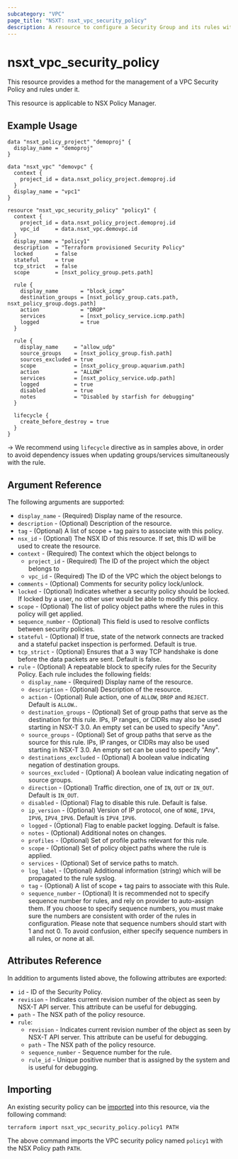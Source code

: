 ```yaml
---
subcategory: "VPC"
page_title: "NSXT: nsxt_vpc_security_policy"
description: A resource to configure a Security Group and its rules within a VPC.
---
```


# nsxt_vpc_security_policy

This resource provides a method for the management of a VPC Security Policy and rules under it.

This resource is applicable to NSX Policy Manager.

## Example Usage

```hcl
data "nsxt_policy_project" "demoproj" {
  display_name = "demoproj"
}

data "nsxt_vpc" "demovpc" {
  context {
    project_id = data.nsxt_policy_project.demoproj.id
  }
  display_name = "vpc1"
}

resource "nsxt_vpc_security_policy" "policy1" {
  context {
    project_id = data.nsxt_policy_project.demoproj.id
    vpc_id     = data.nsxt_vpc.demovpc.id
  }
  display_name = "policy1"
  description  = "Terraform provisioned Security Policy"
  locked       = false
  stateful     = true
  tcp_strict   = false
  scope        = [nsxt_policy_group.pets.path]

  rule {
    display_name       = "block_icmp"
    destination_groups = [nsxt_policy_group.cats.path, nsxt_policy_group.dogs.path]
    action             = "DROP"
    services           = [nsxt_policy_service.icmp.path]
    logged             = true
  }

  rule {
    display_name     = "allow_udp"
    source_groups    = [nsxt_policy_group.fish.path]
    sources_excluded = true
    scope            = [nsxt_policy_group.aquarium.path]
    action           = "ALLOW"
    services         = [nsxt_policy_service.udp.path]
    logged           = true
    disabled         = true
    notes            = "Disabled by starfish for debugging"
  }

  lifecycle {
    create_before_destroy = true
  }
}
```

-> We recommend using `lifecycle` directive as in samples above, in order to avoid dependency issues when updating groups/services simultaneously with the rule.

## Argument Reference

The following arguments are supported:

* `display_name` - (Required) Display name of the resource.
* `description` - (Optional) Description of the resource.
* `tag` - (Optional) A list of scope + tag pairs to associate with this policy.
* `nsx_id` - (Optional) The NSX ID of this resource. If set, this ID will be used to create the resource.
* `context` - (Required) The context which the object belongs to
    * `project_id` - (Required) The ID of the project which the object belongs to
    * `vpc_id` - (Required) The ID of the VPC which the object belongs to
* `comments` - (Optional) Comments for security policy lock/unlock.
* `locked` - (Optional) Indicates whether a security policy should be locked. If locked by a user, no other user would be able to modify this policy.
* `scope` - (Optional) The list of policy object paths where the rules in this policy will get applied.
* `sequence_number` - (Optional) This field is used to resolve conflicts between security policies.
* `stateful` - (Optional) If true, state of the network connects are tracked and a stateful packet inspection is performed. Default is true.
* `tcp_strict` - (Optional) Ensures that a 3 way TCP handshake is done before the data packets are sent. Default is false.
* `rule` - (Optional) A repeatable block to specify rules for the Security Policy. Each rule includes the following fields:
    * `display_name` - (Required) Display name of the resource.
    * `description` - (Optional) Description of the resource.
    * `action` - (Optional) Rule action, one of `ALLOW`, `DROP` and `REJECT`. Default is `ALLOW`..
    * `destination_groups` - (Optional) Set of group paths that serve as the destination for this rule. IPs, IP ranges, or CIDRs may also be used starting in NSX-T 3.0. An empty set can be used to specify "Any".
    * `source_groups` - (Optional) Set of group paths that serve as the source for this rule. IPs, IP ranges, or CIDRs may also be used starting in NSX-T 3.0. An empty set can be used to specify "Any".
    * `destinations_excluded` - (Optional) A boolean value indicating negation of destination groups.
    * `sources_excluded` - (Optional) A boolean value indicating negation of source groups.
    * `direction` - (Optional) Traffic direction, one of `IN`, `OUT` or `IN_OUT`. Default is `IN_OUT`.
    * `disabled` - (Optional) Flag to disable this rule. Default is false.
    * `ip_version` - (Optional) Version of IP protocol, one of `NONE`, `IPV4`, `IPV6`, `IPV4_IPV6`. Default is `IPV4_IPV6`.
    * `logged` - (Optional) Flag to enable packet logging. Default is false.
    * `notes` - (Optional) Additional notes on changes.
    * `profiles` - (Optional) Set of profile paths relevant for this rule.
    * `scope` - (Optional) Set of policy object paths where the rule is applied.
    * `services` - (Optional) Set of service paths to match.
    * `log_label` - (Optional) Additional information (string) which will be propagated to the rule syslog.
    * `tag` - (Optional) A list of scope + tag pairs to associate with this Rule.
    * `sequence_number` - (Optional) It is recommended not to specify sequence number for rules, and rely on provider to auto-assign them. If you choose to specify sequence numbers, you must make sure the numbers are consistent with order of the rules in configuration. Please note that sequence numbers should start with 1 and not 0. To avoid confusion, either specify sequence numbers in all rules, or none at all.

## Attributes Reference

In addition to arguments listed above, the following attributes are exported:

* `id` - ID of the Security Policy.
* `revision` - Indicates current revision number of the object as seen by NSX-T API server. This attribute can be useful for debugging.
* `path` - The NSX path of the policy resource.
* `rule`:
    * `revision` - Indicates current revision number of the object as seen by NSX-T API server. This attribute can be useful for debugging.
    * `path` - The NSX path of the policy resource.
    * `sequence_number` - Sequence number for the rule.
    * `rule_id` - Unique positive number that is assigned by the system and is useful for debugging.

## Importing

An existing security policy can be [imported][docs-import] into this resource, via the following command:

[docs-import]: https://developer.hashicorp.com/terraform/cli/import

```shell
terraform import nsxt_vpc_security_policy.policy1 PATH
```

The above command imports the VPC security policy named `policy1` with the NSX Policy path `PATH`.
